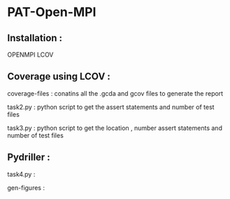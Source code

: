 # PAT-Open-MPI

## Installation :

OPENMPI 
LCOV

## Coverage using LCOV :

coverage-files : conatins all the .gcda and gcov files to generate the report

task2.py : python script to get the assert statements and number of test files

task3.py : python script to get the location , number assert statements and number of test files

## Pydriller :

task4.py : 

gen-figures :
